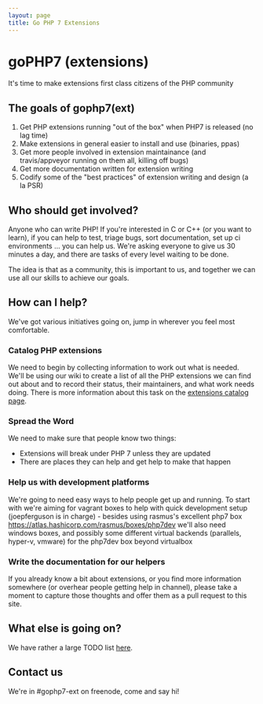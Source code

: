 ```yaml
---
layout: page
title: Go PHP 7 Extensions
---
```


# goPHP7 (extensions)

It's time to make extensions first class citizens of the PHP community
 
## The goals of gophp7(ext)

 1. Get PHP extensions running "out of the box" when PHP7 is released (no lag time)
 2. Make extensions in general easier to install and use (binaries, ppas)
 3. Get more people involved in extension maintainance (and travis/appveyor running on them all, killing off bugs)
 4. Get more documentation written for extension writing
 5. Codify some of the "best practices" of extension writing and design (a la PSR)
  
## Who should get involved?

Anyone who can write PHP!  If you're interested in C or C++ (or you want to learn), if you can help to test, triage bugs, sort documentation, set up ci environments ... you can help us.  We're asking everyone to give us 30 minutes a day, and there are tasks of every level waiting to be done.

The idea is that as a community, this is important to us, and together we can use all our skills to achieve our goals.

## How can I help?

We've got various initiatives going on, jump in wherever you feel most comfortable.

### Catalog PHP extensions

We need to begin by collecting information to work out what is needed.  We'll be using our wiki to create a list of all the PHP extensions we can find out about and to record their status, their maintainers, and what work needs doing.  There is more information about this task on the [extensions catalog page](extensions-catalog.html).

### Spread the Word

We need to make sure that people know two things:

 * Extensions will break under PHP 7 unless they are updated
 * There are places they can help and get help to make that happen

### Help us with development platforms

We're going to need easy ways to help people get up and running.  To start with we're aiming for vagrant boxes to help with quick development setup (joepferguson is in charge) - besides using rasmus's excellent php7 box <https://atlas.hashicorp.com/rasmus/boxes/php7dev> we'll also need windows boxes, and possibly some different virtual backends (parallels, hyper-v, vmware) for the php7dev box beyond virtualbox

### Write the documentation for our helpers

If you already know a bit about extensions, or you find more information somewhere (or overhear people getting help in channel), please take a moment to capture those thoughts and offer them as a pull request to this site.

## What else is going on?

We have rather a large TODO list [here](todo.html).

## Contact us

We're in #gophp7-ext on freenode, come and say hi!

